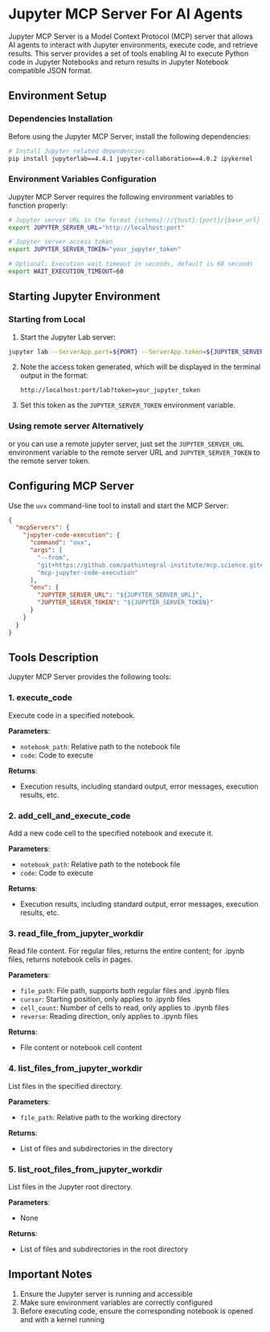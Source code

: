 # Jupyter MCP Server For AI Agents

Jupyter MCP Server is a Model Context Protocol (MCP) server that allows AI agents to interact with Jupyter environments, execute code, and retrieve results. This server provides a set of tools enabling AI to execute Python code in Jupyter Notebooks and return results in Jupyter Notebook compatible JSON format.

## Environment Setup

### Dependencies Installation

Before using the Jupyter MCP Server, install the following dependencies:

```bash
# Install Jupyter related dependencies
pip install jupyterlab==4.4.1 jupyter-collaboration==4.0.2 ipykernel
```

### Environment Variables Configuration

Jupyter MCP Server requires the following environment variables to function properly:

```bash
# Jupyter server URL in the format {schema}://{host}:{port}/{base_url}
export JUPYTER_SERVER_URL="http://localhost:port"

# Jupyter server access token
export JUPYTER_SERVER_TOKEN="your_jupyter_token"

# Optional: Execution wait timeout in seconds, default is 60 seconds
export WAIT_EXECUTION_TIMEOUT=60
```

## Starting Jupyter Environment
### Starting from Local
1. Start the Jupyter Lab server:

```bash
jupyter lab --ServerApp.port=${PORT} --ServerApp.token=${JUPYTER_SERVER_TOKEN}
```

2. Note the access token generated, which will be displayed in the terminal output in the format:
   ```
   http://localhost:port/lab?token=your_jupyter_token
   ```

3. Set this token as the `JUPYTER_SERVER_TOKEN` environment variable.

### Using remote server Alternatively
or you can use a remote jupyter server, just set the `JUPYTER_SERVER_URL` environment variable to the remote server URL and `JUPYTER_SERVER_TOKEN` to the remote server token.

## Configuring MCP Server

Use the `uvx` command-line tool to install and start the MCP Server:

```json
{
  "mcpServers": {
    "jupyter-code-execution": {
      "command": "uvx",
      "args": [
        "--from",
        "git+https://github.com/pathintegral-institute/mcp.science.git#subdirectory=servers/jupyter-code-execution",
        "mcp-jupyter-code-execution"
      ],
      "env": {
        "JUPYTER_SERVER_URL": "${JUPYTER_SERVER_URL}",
        "JUPYTER_SERVER_TOKEN": "${JUPYTER_SERVER_TOKEN}"
      }
    }
  }
}
```

## Tools Description

Jupyter MCP Server provides the following tools:

### 1. execute_code

Execute code in a specified notebook.

**Parameters**:
- `notebook_path`: Relative path to the notebook file
- `code`: Code to execute

**Returns**:
- Execution results, including standard output, error messages, execution results, etc.

### 2. add_cell_and_execute_code

Add a new code cell to the specified notebook and execute it.

**Parameters**:
- `notebook_path`: Relative path to the notebook file
- `code`: Code to execute

**Returns**:
- Execution results, including standard output, error messages, execution results, etc.

### 3. read_file_from_jupyter_workdir

Read file content. For regular files, returns the entire content; for .ipynb files, returns notebook cells in pages.

**Parameters**:
- `file_path`: File path, supports both regular files and .ipynb files
- `cursor`: Starting position, only applies to .ipynb files
- `cell_count`: Number of cells to read, only applies to .ipynb files
- `reverse`: Reading direction, only applies to .ipynb files

**Returns**:
- File content or notebook cell content

### 4. list_files_from_jupyter_workdir

List files in the specified directory.

**Parameters**:
- `file_path`: Relative path to the working directory

**Returns**:
- List of files and subdirectories in the directory

### 5. list_root_files_from_jupyter_workdir

List files in the Jupyter root directory.

**Parameters**:
- None

**Returns**:
- List of files and subdirectories in the root directory

## Important Notes

1. Ensure the Jupyter server is running and accessible
2. Make sure environment variables are correctly configured
3. Before executing code, ensure the corresponding notebook is opened and with a kernel running
